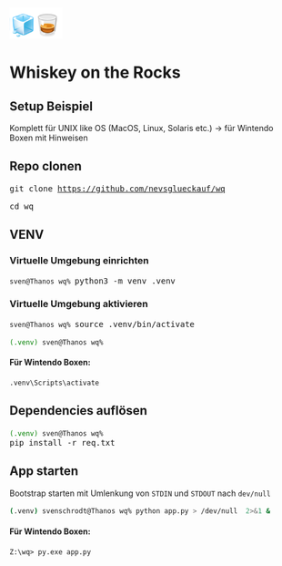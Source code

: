 <img src="../Dashboards/python/assets/whisk_rox.png">

# Whiskey on the Rocks

## Setup Beispiel 

Komplett für  UNIX like OS (MacOS, Linux, Solaris etc.) -> für Wintendo Boxen mit Hinweisen

## Repo clonen

<kbd>git clone https://github.com/nevsglueckauf/wq</kbd>

<kbd>cd wq</kbd>



## VENV

### Virtuelle Umgebung einrichten
<code>sven@Thanos wq% </code><kbd>python3 -m venv .venv</kbd>

### Virtuelle Umgebung aktivieren
<code>sven@Thanos wq% </code><kbd>source .venv/bin/activate</kbd>

<code><span style="color:green">(.venv)</span> sven@Thanos wq% </code>

#### Für Wintendo Boxen:

```PS
.venv\Scripts\activate
```

## Dependencies auflösen

<code><span style="color:green">(.venv)</span> sven@Thanos wq% </code><kbd>pip install -r req.txt</kbd>

## App starten
Bootstrap starten mit Umlenkung von ```STDIN``` und ```STDOUT``` nach ```dev/null```

```sh
(.venv) svenschrodt@Thanos wq% python app.py > /dev/null  2>&1 &
```

#### Für Wintendo Boxen:

```PS
Z:\wq> py.exe app.py
```